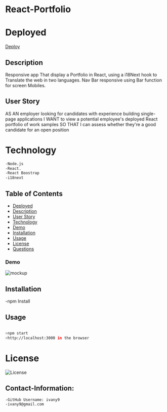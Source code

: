 # React-Portfolio 


# Deployed 
<a href="https://ivany9.github.io/reactPortfolio/">Deploy</a>

## Description

Responsive app That display a Portfolio in React, using  a i18Next hook  to Translate the web in two languages.
Nav Bar responsive using Bar function for screen Mobiles.


## User Story

AS AN employer looking for candidates with experience building single-page applications
I WANT to view a potential employee's deployed React portfolio of work samples
SO THAT I can assess whether they're a good candidate for an open position


 # Technology


```bash
-Node.js
-React.
-React Boostrap
-i18next
```


## Table of Contents

- [Deployed](#Deployed)
- [Description](#Description)
- [User Story](#User-Story)
- [Technology](#technology)
- [Demo](#Demo)
- [Installation](#installation)
- [Usage](#Usage)
- [License](#license)
- [Questions](#Contact-Information)  


### Demo

![mockup](https://user-images.githubusercontent.com/83906297/137855055-1220cf11-886f-4710-bbda-e75a4217a31b.gif)


## Installation

-npm Install


## Usage
 
 ```bash

>npm start
>http://localhost:3000 in the browser

```




# License 
![License](https://img.shields.io/badge/License-MIT-blue.svg "License Badge")  



## Contact-Information:

    -GitHub Username: ivany9
    -ivany9@gmail.com
